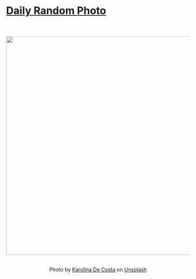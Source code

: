 # [Daily Random Photo](https://www.dailyrandomphoto.com/)

<div align="center">
  <br>
  <br>
  <a href="https://www.dailyrandomphoto.com/p/2022/2022-06-03/"><img src="https://images.unsplash.com/photo-1602447668419-c22aa459221c?crop=entropy&cs=tinysrgb&fit=max&fm=jpg&ixid=Mnw3NzUwOHwwfDF8cmFuZG9tfHx8fHx8fHx8MTY1NDIxNjE0Ng&ixlib=rb-1.2.1&q=80&w=1080" width="600px"></a>
  <br>
  <br>
  <p class="has-text-grey">Photo by <a href="https://unsplash.com/@rowespurling?utm_source=Daily%20Random%20Photo&amp;utm_medium=referral" target="_blank" rel="noopener noreferrer">Karolina De Costa</a> on <a href="https://unsplash.com/photos/yzNColPPQLM?utm_source=Daily%20Random%20Photo&amp;utm_medium=referral" target="_blank" rel="noopener noreferrer">Unsplash</a></p>
</div>

